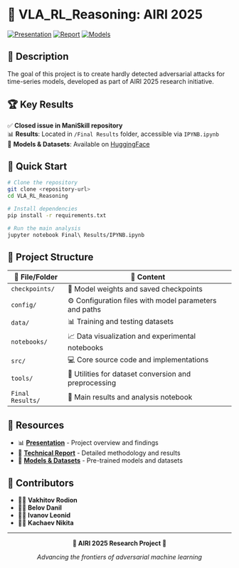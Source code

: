 # 🤖 VLA_RL_Reasoning: AIRI 2025

[![Presentation](https://img.shields.io/badge/📊_Presentation-Google_Slides-orange)](https://docs.google.com/presentation/d/1gVk4IRcd6wwoRE-2RhvO0E1KE2ioVqNbLMZqfykhbbY/edit?usp=sharing)
[![Report](https://img.shields.io/badge/📄_Report-Overleaf-green)](https://www.overleaf.com/read/fvbnfvhqvfxb#345093)
[![Models](https://img.shields.io/badge/🤗_Models-HuggingFace-yellow)](https://huggingface.co/dancher00)

## 🎯 Description

The goal of this project is to create hardly detected adversarial attacks for time-series models, developed as part of AIRI 2025 research initiative.

## 🏆 Key Results

✅ **Closed issue in ManiSkill repository**  
📊 **Results**: Located in `/Final Results` folder, accessible via `IPYNB.ipynb`  
🤗 **Models & Datasets**: Available on [HuggingFace](https://huggingface.co/dancher00)

## 🚀 Quick Start

```bash
# Clone the repository
git clone <repository-url>
cd VLA_RL_Reasoning

# Install dependencies
pip install -r requirements.txt

# Run the main analysis
jupyter notebook Final\ Results/IPYNB.ipynb
```

## 📁 Project Structure

| 📂 File/Folder | 📝 Content |
|----------------|-------------|
| `checkpoints/` | 💾 Model weights and saved checkpoints |
| `config/` | ⚙️ Configuration files with model parameters and paths |
| `data/` | 📊 Training and testing datasets |
| `notebooks/` | 📈 Data visualization and experimental notebooks |
| `src/` | 💻 Core source code and implementations |
| `tools/` | 🔧 Utilities for dataset conversion and preprocessing |
| `Final Results/` | 🎯 Main results and analysis notebook |

## 🔗 Resources

- 📊 **[Presentation](https://docs.google.com/presentation/d/1gVk4IRcd6wwoRE-2RhvO0E1KE2ioVqNbLMZqfykhbbY/edit?usp=sharing)** - Project overview and findings
- 📄 **[Technical Report](https://www.overleaf.com/read/fvbnfvhqvfxb#345093)** - Detailed methodology and results
- 🤗 **[Models & Datasets](https://huggingface.co/dancher00)** - Pre-trained models and datasets

## 👥 Contributors

- 👨‍💻 **Vakhitov Rodion**
- 👨‍💻 **Belov Danil** 
- 👨‍💻 **Ivanov Leonid**
- 👨‍💻 **Kachaev Nikita**

---

<div align="center">

**🎉 AIRI 2025 Research Project 🎉**

*Advancing the frontiers of adversarial machine learning*

</div>
